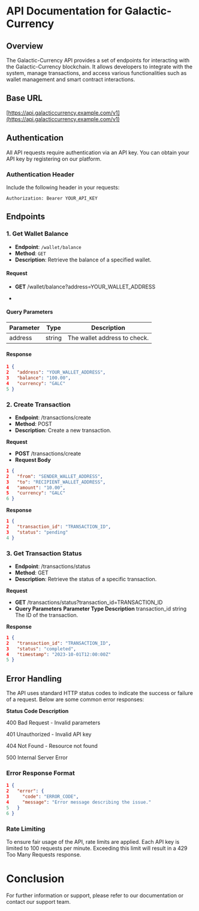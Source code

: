 # API Documentation for Galactic-Currency

## Overview

The Galactic-Currency API provides a set of endpoints for interacting with the Galactic-Currency blockchain. It allows developers to integrate with the system, manage transactions, and access various functionalities such as wallet management and smart contract interactions.

## Base URL

[https://api.galacticcurrency.example.com/v1](https://api.galacticcurrency.example.com/v1) 


## Authentication

All API requests require authentication via an API key. You can obtain your API key by registering on our platform.

### Authentication Header

Include the following header in your requests:

```
Authorization: Bearer YOUR_API_KEY
```


## Endpoints

### 1. Get Wallet Balance

- **Endpoint**: `/wallet/balance`
- **Method**: `GET`
- **Description**: Retrieve the balance of a specified wallet.

#### Request

- **GET** /wallet/balance?address=YOUR_WALLET_ADDRESS

- 
#### Query Parameters

| Parameter | Type   | Description                     |
|-----------|--------|---------------------------------|
| address   | string | The wallet address to check.    |

#### Response

```json
1 {
2   "address": "YOUR_WALLET_ADDRESS",
3   "balance": "100.00",
4   "currency": "GALC"
5 }
```

### 2. Create Transaction
- **Endpoint**: /transactions/create
- **Method**: POST
- **Description**: Create a new transaction.

**Request**
- **POST** /transactions/create
- **Request Body**
```json
1 {
2   "from": "SENDER_WALLET_ADDRESS",
3   "to": "RECIPIENT_WALLET_ADDRESS",
4   "amount": "10.00",
5   "currency": "GALC"
6 }
```

**Response**
```json
1 {
2   "transaction_id": "TRANSACTION_ID",
3   "status": "pending"
4 }
```

### 3. Get Transaction Status
- **Endpoint**: /transactions/status
- **Method**: GET
- **Description**: Retrieve the status of a specific transaction.

**Request**
- **GET** /transactions/status?transaction_id=TRANSACTION_ID
- **Query Parameters**
**Parameter	Type	Description**
transaction_id	string	The ID of the transaction.

**Response**

```json
1 {
2   "transaction_id": "TRANSACTION_ID",
3   "status": "completed",
4   "timestamp": "2023-10-01T12:00:00Z"
5 }
```

## Error Handling
The API uses standard HTTP status codes to indicate the success or failure of a request. Below are some common error responses:

**Status Code	Description**

400	Bad Request - Invalid parameters

401	Unauthorized - Invalid API key

404	Not Found - Resource not found

500	Internal Server Error


### Error Response Format
```json
1 {
2   "error": {
3     "code": "ERROR_CODE",
4     "message": "Error message describing the issue."
5   }
6 }
```

### Rate Limiting
To ensure fair usage of the API, rate limits are applied. Each API key is limited to 100 requests per minute. Exceeding this limit will result in a 429 Too Many Requests response.

# Conclusion
For further information or support, please refer to our documentation or contact our support team.
